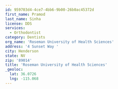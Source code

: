 ```yaml
---
id: 959703d4-4ce7-4bb6-9b00-26b0ac45372d
first_name: Pramod
last_name: Sinha
license: DDS
services:
  - Orthodontist
category: Dentists
org_name: 'Roseman University of Health Sciences'
address: '4 Sunset Way '
city: Henderson
state: NV
zip: '89014'
title: 'Roseman University of Health Sciences'
_geoloc:
  lat: 36.0726
  lng: -115.068
---
```

